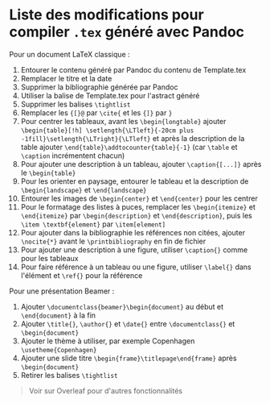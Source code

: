 # Liste des modifications pour compiler `.tex` généré avec Pandoc

Pour un document LaTeX classique :

1.  Entourer le contenu généré par Pandoc du contenu de Template.tex
2.  Remplacer le titre et la date
3.  Supprimer la bibliographie générée par Pandoc
4.  Utiliser la balise de Template.tex pour l'astract généré
5.  Supprimer les balises `\tightlist`
6.  Remplacer les `{[}@` par `\cite{` et les `{]}` par `}`
7.  Pour centrer les tableaux, avant les `\begin{longtable}` ajouter `\begin{table}[!h] \setlength{\LTleft}{-20cm plus -1fill}\setlength{\LTright}{\LTleft}` et après la description de la table ajouter `\end{table}\addtocounter{table}{-1}` (car `\table` et `\caption` incrémentent chacun)
8.  Pour ajouter une description à un tableau, ajouter `\caption{[...]}` après le `\begin{table}`
9.  Pour les orienter en paysage, entourer le tableau et la description de `\begin{landscape}` et `\end{landscape}`
10.  Entourer les images de `\begin{center}` et `\end{center}` pour les centrer
11.  Pour le formatage des listes à puces, remplacer les `\begin{itemize}` et `\end{itemize}` par `\begin{description}` et `\end{description}`, puis les `\item \textbf{element}` par `\item[element]`
12.  Pour ajouter dans la bibliographie les références non citées, ajouter `\nocite{*}` avant le `\printbibliography` en fin de fichier
13.  Pour ajouter une description à une figure, utiliser `\caption{}` comme pour les tableaux
14.  Pour faire référence à un tableau ou une figure, utiliser `\label{}` dans l'élément et `\ref{}` pour la référence

Pour une présentation Beamer :

1.  Ajouter `\documentclass{beamer}\begin{document}` au début et `\end{document}` à la fin
2.  Ajouter `\title{}`, `\author{}` et `\date{}` entre `\documentclass{}` et `\begin{document}`
3.  Ajouter le thème à utiliser, par exemple Copenhagen `\usetheme{Copenhagen}`
4.  Ajouter une slide titre `\begin{frame}\titlepage\end{frame}` après `\begin{document}`
5.  Retirer les balises `\tightlist`

>   Voir sur Overleaf pour d'autres fonctionnalités
